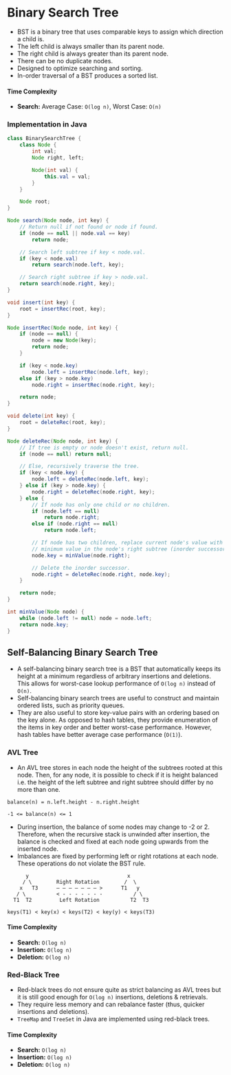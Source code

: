 # Binary Search Tree

- BST is a binary tree that uses comparable keys to assign which direction a child is.
- The left child is always smaller than its parent node.
- The right child is always greater than its parent node.
- There can be no duplicate nodes.
- Designed to optimize searching and sorting.
- In-order traversal of a BST produces a sorted list.

#### Time Complexity

- **Search:** Average Case: `O(log n)`, Worst Case: `O(n)`

### Implementation in Java

```java
class BinarySearchTree {
    class Node {
        int val;
        Node right, left;

        Node(int val) {
            this.val = val;
        }
    }

    Node root;
}
```

```java
Node search(Node node, int key) {
    // Return null if not found or node if found.
    if (node == null || node.val == key)
        return node;

    // Search left subtree if key < node.val.
    if (key < node.val)
        return search(node.left, key);

    // Search right subtree if key > node.val.
    return search(node.right, key);
}
```

```java
void insert(int key) {
    root = insertRec(root, key);
}

Node insertRec(Node node, int key) {
    if (node == null) {
        node = new Node(key);
        return node;
    }

    if (key < node.key)
        node.left = insertRec(node.left, key);
    else if (key > node.key)
        node.right = insertRec(node.right, key);

    return node;
}
```

```java
void delete(int key) {
    root = deleteRec(root, key);
}

Node deleteRec(Node node, int key) {
    // If tree is empty or node doesn't exist, return null.
    if (node == null) return null;

    // Else, recursively traverse the tree.
    if (key < node.key) {
        node.left = deleteRec(node.left, key);
    } else if (key > node.key) {
        node.right = deleteRec(node.right, key);
    } else {
        // If node has only one child or no children.
        if (node.left == null)
            return node.right;
        else if (node.right == null)
            return node.left;

        // If node has two children, replace current node's value with the
        // minimum value in the node's right subtree (inorder successor).
        node.key = minValue(node.right);

        // Delete the inorder successor.
        node.right = deleteRec(node.right, node.key);
    }

    return node;
}

int minValue(Node node) {
    while (node.left != null) node = node.left;
    return node.key;
}
```

## Self-Balancing Binary Search Tree

- A self-balancing binary search tree is a BST that automatically keeps its height at a minimum regardless of arbitrary insertions and deletions. This allows for worst-case lookup performance of `O(log n)` instead of `O(n)`.
- Self-balancing binary search trees are useful to construct and maintain ordered lists, such as priority queues.
- They are also useful to store key-value pairs with an ordering based on the key alone. As opposed to hash tables, they provide enumeration of the items in key order and better worst-case performance. However, hash tables have better average case performance (`O(1)`).

### AVL Tree

- An AVL tree stores in each node the height of the subtrees rooted at this node. Then, for any node, it is possible to check if it is height balanced i.e. the height of the left subtree and right subtree should differ by no more than one.

```
balance(n) = n.left.height - n.right.height
```

```
-1 <= balance(n) <= 1
```

- During insertion, the balance of some nodes may change to -2 or 2. Therefore, when the recursive stack is unwinded after insertion, the balance is checked and fixed at each node going upwards from the inserted node.
- Imbalances are fixed by performing left or right rotations at each node. These operations do not violate the BST rule.

```
      y                                x
     / \        Right Rotation        /  \
    x   T3      – – – – – – – >      T1   y
   / \          < - - - - - - -          / \
  T1  T2         Left Rotation          T2  T3

keys(T1) < key(x) < keys(T2) < key(y) < keys(T3)
```

#### Time Complexity

- **Search:** `O(log n)`
- **Insertion:** `O(log n)`
- **Deletion:** `O(log n)`

### Red-Black Tree

- Red-black trees do not ensure quite as strict balancing as AVL trees but it is still good enough for `O(log n)` insertions, deletions & retrievals.
- They require less memory and can rebalance faster (thus, quicker insertions and deletions).
- `TreeMap` and `TreeSet` in Java are implemented using red-black trees.

#### Time Complexity

- **Search:** `O(log n)`
- **Insertion:** `O(log n)`
- **Deletion:** `O(log n)`
